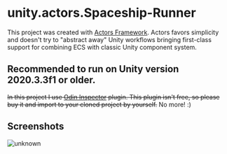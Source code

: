 # unity.actors.Spaceship-Runner
This project was created with [Actors Framework](https://github.com/PixeyeHQ/actors.unity). Actors favors simplicity and doesn't try to "abstract away" Unity workflows bringing first-class support for combining ECS with classic Unity component system.
## Recommended to run on Unity version 2020.3.3f1 or older.

~~In this project I use [Odin Inspector](https://assetstore.unity.com/packages/tools/utilities/odin-inspector-and-serializer-89041) plugin. This plugin isn't free, so please buy it and import to your cloned project by yourself.~~ No more! :)

## Screenshots

![unknown](https://github.com/Bogenbai/unity.actors.Spaceship-Runner/assets/26659946/25626520-3694-43d9-824c-50127cd68216)

